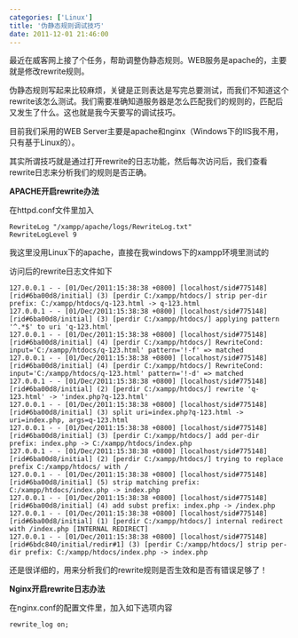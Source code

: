 ```yaml
---
categories: ['Linux']
title: '伪静态规则调试技巧'
date: 2011-12-01 21:46:00
---
```

最近在威客网上接了个任务，帮助调整伪静态规则。WEB服务是apache的，主要就是修改rewrite规则。

伪静态规则写起来比较麻烦，关键是正则表达是写完总要测试，而我们不知道这个rewrite该怎么测试。我们需要准确知道服务器是怎么匹配我们的规则的，匹配后又发生了什么。这也就是我今天要写的调试技巧。

目前我们采用的WEB Server主要是apache和nginx（Windows下的IIS我不用，只有基于Linux的）。

其实所谓技巧就是通过打开rewrite的日志功能，然后每次访问后，我们查看rewrite日志来分析我们的规则是否正确。

**APACHE开启rewrite办法**

在httpd.conf文件里加入

```
RewriteLog "/xampp/apache/logs/RewriteLog.txt" 
RewriteLogLevel 9
```

我这里没用Linux下的apache，直接在我windows下的xampp环境里测试的

访问后的rewrite日志文件如下

```
127.0.0.1 - - [01/Dec/2011:15:38:38 +0800] [localhost/sid#775148][rid#6ba00d8/initial] (3) [perdir C:/xampp/htdocs/] strip per-dir prefix: C:/xampp/htdocs/q-123.html -> q-123.html
127.0.0.1 - - [01/Dec/2011:15:38:38 +0800] [localhost/sid#775148][rid#6ba00d8/initial] (3) [perdir C:/xampp/htdocs/] applying pattern '^.*$' to uri 'q-123.html'
127.0.0.1 - - [01/Dec/2011:15:38:38 +0800] [localhost/sid#775148][rid#6ba00d8/initial] (4) [perdir C:/xampp/htdocs/] RewriteCond: input='C:/xampp/htdocs/q-123.html' pattern='!-f' => matched
127.0.0.1 - - [01/Dec/2011:15:38:38 +0800] [localhost/sid#775148][rid#6ba00d8/initial] (4) [perdir C:/xampp/htdocs/] RewriteCond: input='C:/xampp/htdocs/q-123.html' pattern='!-d' => matched
127.0.0.1 - - [01/Dec/2011:15:38:38 +0800] [localhost/sid#775148][rid#6ba00d8/initial] (2) [perdir C:/xampp/htdocs/] rewrite 'q-123.html' -> 'index.php?q-123.html'
127.0.0.1 - - [01/Dec/2011:15:38:38 +0800] [localhost/sid#775148][rid#6ba00d8/initial] (3) split uri=index.php?q-123.html -> uri=index.php, args=q-123.html
127.0.0.1 - - [01/Dec/2011:15:38:38 +0800] [localhost/sid#775148][rid#6ba00d8/initial] (3) [perdir C:/xampp/htdocs/] add per-dir prefix: index.php -> C:/xampp/htdocs/index.php
127.0.0.1 - - [01/Dec/2011:15:38:38 +0800] [localhost/sid#775148][rid#6ba00d8/initial] (2) [perdir C:/xampp/htdocs/] trying to replace prefix C:/xampp/htdocs/ with /
127.0.0.1 - - [01/Dec/2011:15:38:38 +0800] [localhost/sid#775148][rid#6ba00d8/initial] (5) strip matching prefix: C:/xampp/htdocs/index.php -> index.php
127.0.0.1 - - [01/Dec/2011:15:38:38 +0800] [localhost/sid#775148][rid#6ba00d8/initial] (4) add subst prefix: index.php -> /index.php
127.0.0.1 - - [01/Dec/2011:15:38:38 +0800] [localhost/sid#775148][rid#6ba00d8/initial] (1) [perdir C:/xampp/htdocs/] internal redirect with /index.php [INTERNAL REDIRECT]
127.0.0.1 - - [01/Dec/2011:15:38:38 +0800] [localhost/sid#775148][rid#6bdc840/initial/redir#1] (3) [perdir C:/xampp/htdocs/] strip per-dir prefix: C:/xampp/htdocs/index.php -> index.php
```

还是很详细的，用来分析我们的rewrite规则是否生效和是否有错误足够了！

**Nginx开启rewrite日志办法**

在nginx.conf的配置文件里，加入如下选项内容

```
rewrite_log on;
```
